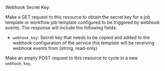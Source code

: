 Webhook Secret Key:

Make a GET request to this resource to obtain the secret key for a job
template or workflow job template configured to be triggered by
webhook events.  The response will include the following fields:

* `webhook_key`: Secret key that needs to be copied and added to the
  webhook configuration of the service this template will be receiving
  webhook events from (string, read-only)

Make an empty POST request to this resource to cycle in a new `webhook_key`.
